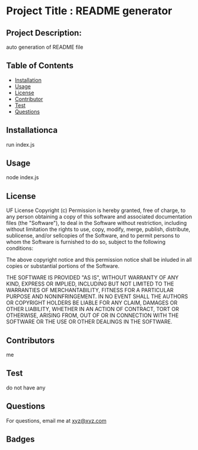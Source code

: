 
# Project Title : README generator

## Project Description:
auto generation of README file

## Table of Contents
* [Installation](#installation)
* [Usage](#usage)
* [License](#license)
* [Contributor](#contributor)
* [Test](#test)
* [Questions](#questions)

## Installationca
run index.js

## Usage
node index.js

## License
UF License
Copyright (c)
Permission is hereby granted, free of charge, to any person obtaining a copy of this software and associated documentation files (the "Software"), to deal in the Software without restriction, including without limitation the rights to use, copy, modify, merge, publish, distribute, sublicense, and/or sellcopies of the Software, and to permit persons to whom the Software is furnished to do so, subject to the following conditions:

The above copyright notice and this permission notice shall be inluded in all copies or substantial portions of the Software.

THE SOFTWARE IS PROVIDED "AS IS", WITHOUT WARRANTY OF ANY KIND, EXPRESS OR IMPLIED, INCLUDING BUT NOT LIMITED TO THE WARRANTIES OF MERCHANTABILITY, FITNESS FOR A PARTICULAR PURPOSE AND NONINFRINGEMENT. IN NO EVENT SHALL THE AUTHORS OR COPYRIGHT HOLDERS BE LIABLE FOR ANY CLAIM, DAMAGES OR OTHER LIABILITY, WHETHER IN AN ACTION OF CONTRACT, TORT OR OTHERWISE, ARISING FROM, OUT OF OR IN CONNECTION WITH THE SOFTWARE OR THE USE OR OTHER DEALINGS IN THE SOFTWARE.


## Contributors
me

## Test
do not have any

## Questions
For questions, email me at xyz@xyz.com

## Badges

